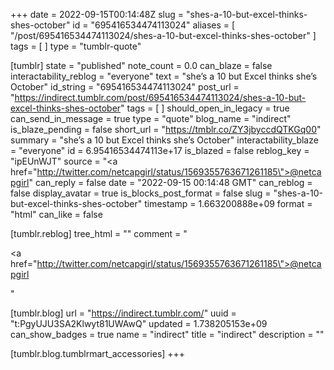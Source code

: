 +++
date = 2022-09-15T00:14:48Z
slug = "shes-a-10-but-excel-thinks-shes-october"
id = "695416534474113024"
aliases = [ "/post/695416534474113024/shes-a-10-but-excel-thinks-shes-october" ]
tags = [ ]
type = "tumblr-quote"

[tumblr]
state = "published"
note_count = 0.0
can_blaze = false
interactability_reblog = "everyone"
text = "she’s a 10 but Excel thinks she’s October"
id_string = "695416534474113024"
post_url = "https://indirect.tumblr.com/post/695416534474113024/shes-a-10-but-excel-thinks-shes-october"
tags = [ ]
should_open_in_legacy = true
can_send_in_message = true
type = "quote"
blog_name = "indirect"
is_blaze_pending = false
short_url = "https://tmblr.co/ZY3jbyccdQTKGq00"
summary = "she’s a 10 but Excel thinks she’s October"
interactability_blaze = "everyone"
id = 6.95416534474113e+17
is_blazed = false
reblog_key = "ipEUnWJT"
source = "<a href=\"http://twitter.com/netcapgirl/status/1569355763671261185\">@netcapgirl</a>"
can_reply = false
date = "2022-09-15 00:14:48 GMT"
can_reblog = false
display_avatar = true
is_blocks_post_format = false
slug = "shes-a-10-but-excel-thinks-shes-october"
timestamp = 1.663200888e+09
format = "html"
can_like = false

[tumblr.reblog]
tree_html = ""
comment = "<p><a href=\"http://twitter.com/netcapgirl/status/1569355763671261185\">@netcapgirl</a></p>"

[tumblr.blog]
url = "https://indirect.tumblr.com/"
uuid = "t:PgyUJU3SA2Klwyt81UWAwQ"
updated = 1.738205153e+09
can_show_badges = true
name = "indirect"
title = "indirect"
description = ""

[tumblr.blog.tumblrmart_accessories]
+++
